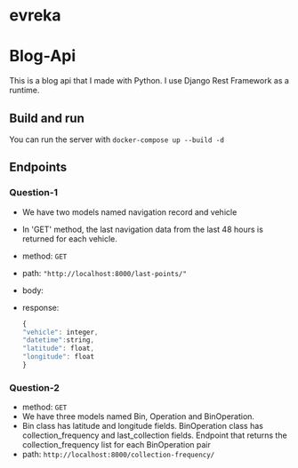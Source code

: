 # evreka
# Blog-Api
This is a blog api that I made with Python. I use Django Rest Framework as a runtime.
## Build and run
You can run the server with
`
docker-compose up --build -d
`
## Endpoints

### Question-1
-   We have two models named navigation record and vehicle
-   In 'GET' method, the last navigation data from the last 48 hours is returned for each vehicle.
-   method: `GET`
-   path: `"http://localhost:8000/last-points/"`
-   body: 

-   response:
    ```js
    {
    "vehicle": integer,
    "datetime":string,
    "latitude": float,
    "longitude": float
    }
    ```

### Question-2
-   method: `GET`
-   We have three models named Bin, Operation and BinOperation.
-   Bin class has latitude and longitude fields. BinOperation class has collection_frequency and last_collection fields. Endpoint that returns the collection_frequency list for each BinOperation pair
-   path: `http://localhost:8000/collection-frequency/`


